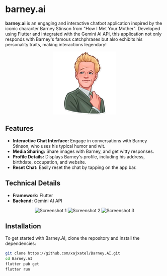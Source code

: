 # barney.ai

**barney.ai** is an engaging and interactive chatbot application inspired by the iconic character Barney Stinson from "How I Met Your Mother". Developed using Flutter and integrated with the Gemini AI API, this application not only responds with Barney's famous catchphrases but also exhibits his personality traits, making interactions legendary!

<p align="center">
  <img src="assets/images/barney.png" alt="Barney Stinson" width="200" />
</p>

## Features

- **Interactive Chat Interface:** Engage in conversations with Barney Stinson, who uses his typical humor and wit.
- **Media Sharing:** Share images with Barney, and get witty responses.
- **Profile Details:** Displays Barney's profile, including his address, birthdate, occupation, and website.
- **Reset Chat:** Easily reset the chat by tapping on the app bar.

## Technical Details

- **Framework:** Flutter
- **Backend:** Gemini AI API

<p align="center">
  <img src="https://github.com/xajxatel/Barney.AI/assets/137952206/5b258ff4-8371-4621-81df-270674ea572c" alt="Screenshot 1" width="250"/>
  <img src="https://github.com/xajxatel/Barney.AI/assets/137952206/c13f2355-3074-4840-bd56-c9756fe405d7" alt="Screenshot 2" width="250"/>
  <img src="https://github.com/xajxatel/Barney.AI/assets/137952206/c13f2355-3074-4840-bd56-c9756fe405d7" alt="Screenshot 3" width="250"/>


</p>

## Installation

To get started with Barney.AI, clone the repository and install the dependencies:

```bash
git clone https://github.com/xajxatel/Barney.AI.git
cd Barney.AI
flutter pub get
flutter run
